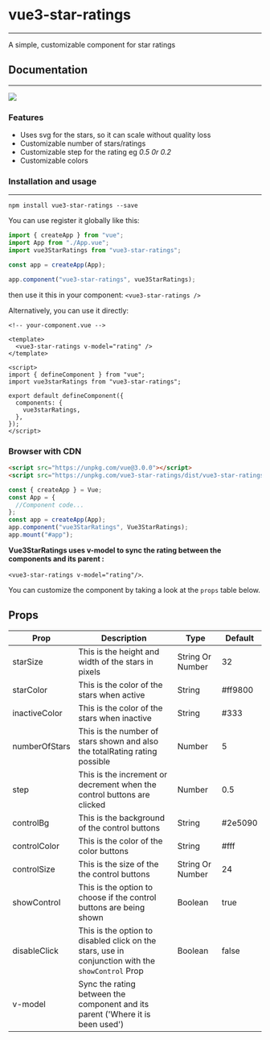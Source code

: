 # vue3-star-ratings

---

A simple, customizable component for star ratings

## Documentation

---

![](https://res.cloudinary.com/abeydev/image/upload/v1625737162/npm-packages/ezgif.com-gif-maker_2_wt9pw0.gif)

### Features

- Uses svg for the stars, so it can scale without quality loss
- Customizable number of stars/ratings
- Customizable step for the rating eg _0.5 0r 0.2_
- Customizable colors

### Installation and usage

---

```
npm install vue3-star-ratings --save
```

You can use register it globally like this:

```javascript
import { createApp } from "vue";
import App from "./App.vue";
import vue3StarRatings from "vue3-star-ratings";

const app = createApp(App);

app.component("vue3-star-ratings", vue3StarRatings);
```

then use it this in your component:
`<vue3-star-ratings />`

Alternatively, you can use it directly:

```vue
<!-- your-component.vue -->

<template>
  <vue3-star-ratings v-model="rating" />
</template>

<script>
import { defineComponent } from "vue";
import vue3starRatings from "vue3-star-ratings";

export default defineComponent({
  components: {
    vue3starRatings,
  },
});
</script>
```

### Browser with CDN

```html
<script src="https://unpkg.com/vue@3.0.0"></script>
<script src="https://unpkg.com/vue3-star-ratings/dist/vue3-star-ratings.min.js"></script>
```

```javascript
const { createApp } = Vue;
const App = {
  //Component code...
};
const app = createApp(App);
app.component("vue3StarRatings", Vue3StarRatings);
app.mount("#app");
```

**Vue3StarRatings uses v-model to sync the rating between the components and its parent :**

`<vue3-star-ratings v-model="rating"/>`.

You can customize the component by taking a look at the `props` table below.

## Props

| Prop          | Description                                                                                       | Type             | Default |
| ------------- | ------------------------------------------------------------------------------------------------- | ---------------- | ------- |
| starSize      | This is the height and width of the stars in pixels                                               | String Or Number | 32      |
| starColor     | This is the color of the stars when active                                                        | String           | #ff9800 |
| inactiveColor | This is the color of the stars when inactive                                                      | String           | #333    |
| numberOfStars | This is the number of stars shown and also the totalRating rating possible                        | Number           | 5       |
| step          | This is the increment or decrement when the control buttons are clicked                           | Number           | 0.5     |
| controlBg     | This is the background of the control buttons                                                     | String           | #2e5090 |
| controlColor  | This is the color of the color buttons                                                            | String           | #fff    |
| controlSize   | This is the size of the the control buttons                                                       | String Or Number | 24      |
| showControl   | This is the option to choose if the control buttons are being shown                               | Boolean          | true    |
| disableClick  | This is the option to disabled click on the stars, use in conjunction with the `showControl` Prop | Boolean          | false   |
| v-model       | Sync the rating between the component and its parent ('Where it is been used')                    |

